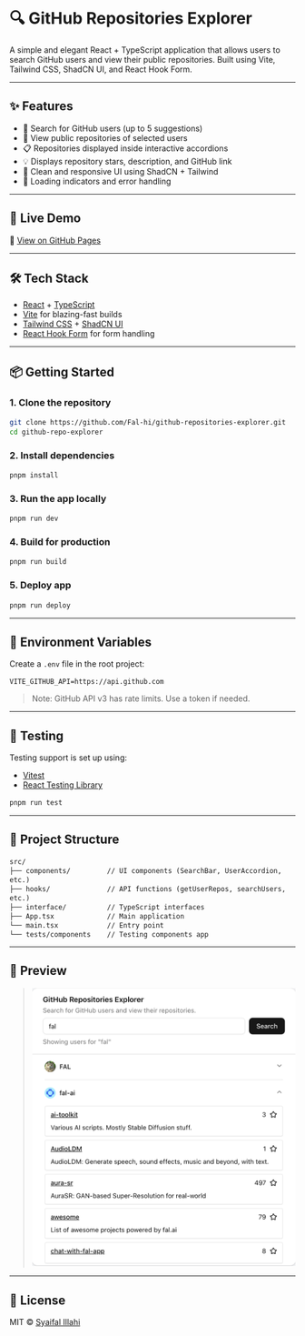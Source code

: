 # 🔍 GitHub Repositories Explorer

A simple and elegant React + TypeScript application that allows users to search GitHub users and view their public repositories. Built using Vite, Tailwind CSS, ShadCN UI, and React Hook Form.

---

## ✨ Features

- 🔎 Search for GitHub users (up to 5 suggestions)
- 📁 View public repositories of selected users
- 📋 Repositories displayed inside interactive accordions
- 💡 Displays repository stars, description, and GitHub link
- 🌙 Clean and responsive UI using ShadCN + Tailwind
- 🔄 Loading indicators and error handling

---

## 🚀 Live Demo

🔗 [View on GitHub Pages](https://fal-hi.github.io/github-repositories-explorer)

---

## 🛠️ Tech Stack

- [React](https://react.dev/) + [TypeScript](https://www.typescriptlang.org/)
- [Vite](https://vitejs.dev/) for blazing-fast builds
- [Tailwind CSS](https://tailwindcss.com/) + [ShadCN UI](https://ui.shadcn.com/)
- [React Hook Form](https://react-hook-form.com/) for form handling

---

## 📦 Getting Started

### 1. Clone the repository

```bash
git clone https://github.com/Fal-hi/github-repositories-explorer.git
cd github-repo-explorer
```

### 2. Install dependencies

```bash
pnpm install
```

### 3. Run the app locally

```bash
pnpm run dev
```

### 4. Build for production

```bash
pnpm run build
```

### 5. Deploy app

```bash
pnpm run deploy
```

---

## 🔐 Environment Variables

Create a `.env` file in the root project:

```env
VITE_GITHUB_API=https://api.github.com
```

> Note: GitHub API v3 has rate limits. Use a token if needed.

---

## 🧪 Testing

Testing support is set up using:

- [Vitest](https://vitest.dev/)
- [React Testing Library](https://testing-library.com/)

```bash
pnpm run test
```

---

## 📁 Project Structure

```
src/
├── components/         // UI components (SearchBar, UserAccordion, etc.)
├── hooks/              // API functions (getUserRepos, searchUsers, etc.)
├── interface/          // TypeScript interfaces
├── App.tsx             // Main application
└── main.tsx            // Entry point
└── tests/components    // Testing components app
```

---

## 📸 Preview

> ![screenshot app](./public/images/app-preview.png)

---

## 📄 License

MIT © [Syaifal Illahi](https://github.com/Fal-hi)

